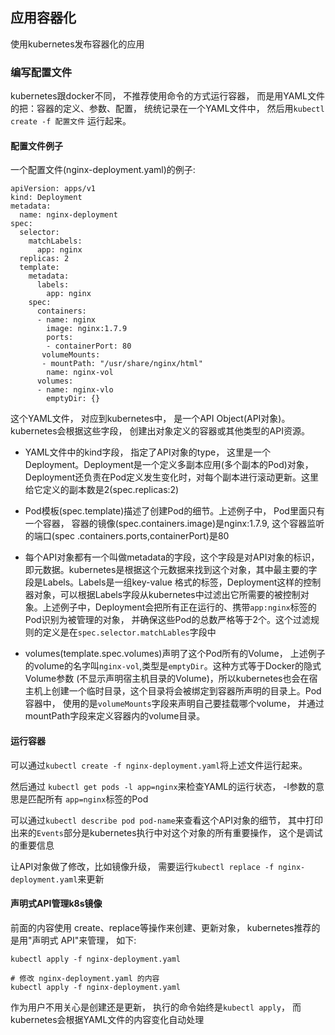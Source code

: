 ## 应用容器化

使用kubernetes发布容器化的应用

### 编写配置文件

kubernetes跟docker不同， 不推荐使用命令的方式运行容器， 而是用YAML文件的把：容器的定义、参数、配置， 统统记录在一个YAML文件中， 然后用`kubectl create -f 配置文件` 运行起来。


#### 配置文件例子

一个配置文件(nginx-deployment.yaml)的例子:
``` 
apiVersion: apps/v1
kind: Deployment
metadata:
  name: nginx-deployment
spec:
  selector:
    matchLabels:
      app: nginx
  replicas: 2
  template:
    metadata:
      labels:
        app: nginx
    spec:
      containers:
      - name: nginx
        image: nginx:1.7.9
        ports:
        - containerPort: 80
       volumeMounts:
       - mountPath: "/usr/share/nginx/html"
        name: nginx-vol
      volumes:
      - name: nginx-vlo
        emptyDir: {}
```

这个YAML文件， 对应到kubernetes中， 是一个API Object(API对象)。 kubernetes会根据这些字段， 创建出对象定义的容器或其他类型的API资源。

- YAML文件中的kind字段， 指定了API对象的type， 这里是一个Deployment。Deployment是一个定义多副本应用(多个副本的Pod)对象， Deployment还负责在Pod定义发生变化时，对每个副本进行滚动更新。这里给它定义的副本数是2(spec.replicas:2)

- Pod模板(spec.template)描述了创建Pod的细节。上述例子中， Pod里面只有一个容器， 容器的镜像(spec.containers.image)是nginx:1.7.9, 这个容器监听的端口(spec
.containers.ports,containerPort)是80

- 每个API对象都有一个叫做metadata的字段，这个字段是对API对象的标识，即元数据。kubernetes是根据这个元数据来找到这个对象，其中最主要的字段是Labels。Labels是一组key-value
格式的标签，Deployment这样的控制器对象，可以根据Labels字段从kubernetes中过滤出它所需要的被控制对象。上述例子中，Deployment会把所有正在运行的、携带`app:nginx`标签的Pod识别为被管理的对象，
 并确保这些Pod的总数严格等于2个。这个过滤规则的定义是在`spec.selector.matchLables`字段中
 
 - volumes(template.spec.volumes)声明了这个Pod所有的Volume， 上述例子的volume的名字叫`nginx-vol`,类型是`emptyDir`。这种方式等于Docker的隐式Volume参数
 (不显示声明宿主机目录的Volume)，所以kubernetes也会在宿主机上创建一个临时目录，这个目录将会被绑定到容器所声明的目录上。Pod容器中， 使用的是`volumeMounts`字段来声明自己要挂载哪个volume， 
 并通过mountPath字段来定义容器内的volume目录。
 
 #### 运行容器
 
 可以通过`kubectl create -f nginx-deployment.yaml`将上述文件运行起来。
 
 
 然后通过 `kubectl get pods -l app=nginx`来检查YAML的运行状态， -l参数的意思是匹配所有 `app=nginx`标签的Pod
 
可以通过`kubectl describe pod pod-name`来查看这个API对象的细节， 其中打印出来的`Events`部分是kubernetes执行中对这个对象的所有重要操作， 这个是调试的重要信息


让API对象做了修改，比如镜像升级， 需要运行`kubectl replace -f nginx-deployment.yaml`来更新

#### 声明式API管理k8s镜像

前面的内容使用 create、replace等操作来创建、更新对象， kubernetes推荐的是用"声明式 API"来管理，  如下:
``` 
kubectl apply -f nginx-deployment.yaml

# 修改 nginx-deployment.yaml 的内容
kubectl apply -f nginx-deployment.yaml
```
作为用户不用关心是创建还是更新， 执行的命令始终是`kubectl apply`， 而kubernetes会根据YAML文件的内容变化自动处理